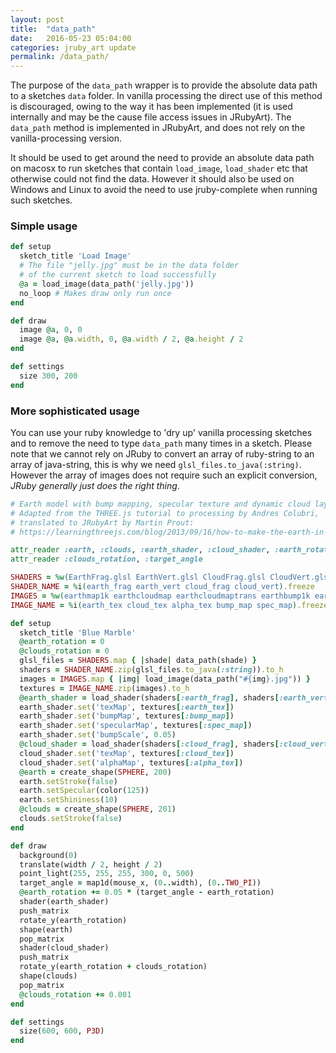 ```yaml
---
layout: post
title:  "data_path"
date:   2016-05-23 05:04:00
categories: jruby_art update
permalink: /data_path/
---
```

The purpose of the `data_path` wrapper is to provide the absolute data path to a sketches `data` folder. In vanilla processing the direct use of this method is discouraged, owing to the way it has been implemented (it is used internally and may be the cause file access issues in JRubyArt). The `data_path` method is implemented in JRubyArt, and does not rely on the vanilla-processing version.

It should be used to get around the need to provide an absolute data path on macosx to run sketches that contain `load_image`, `load_shader` etc that otherwise could not find the data. However it should also be used on Windows and Linux to avoid the need to use jruby-complete when running such sketches.

### Simple usage ###
```ruby
def setup
  sketch_title 'Load Image'
  # The file "jelly.jpg" must be in the data folder
  # of the current sketch to load successfully
  @a = load_image(data_path('jelly.jpg'))    
  no_loop # Makes draw only run once
end

def draw
  image @a, 0, 0
  image @a, @a.width, 0, @a.width / 2, @a.height / 2
end

def settings
  size 300, 200
end
```

### More sophisticated usage ###
You can use your ruby knowledge to 'dry up' vanilla processing sketches and to remove the need to type `data_path` many times in a sketch. Please note that we cannot rely on JRuby to convert an array of ruby-string to an array of java-string, this is why we need `glsl_files.to_java(:string)`. However the array of images does not require such an explicit conversion, _JRuby generally just does the right thing_.

```ruby
# Earth model with bump mapping, specular texture and dynamic cloud layer.
# Adapted from the THREE.js tutorial to processing by Andres Colubri,
# translated to JRubyArt by Martin Prout:
# https://learningthreejs.com/blog/2013/09/16/how-to-make-the-earth-in-webgl/

attr_reader :earth, :clouds, :earth_shader, :cloud_shader, :earth_rotation
attr_reader :clouds_rotation, :target_angle

SHADERS = %w(EarthFrag.glsl EarthVert.glsl CloudFrag.glsl CloudVert.glsl).freeze
SHADER_NAME = %i(earth_frag earth_vert cloud_frag cloud_vert).freeze
IMAGES = %w(earthmap1k earthcloudmap earthcloudmaptrans earthbump1k earthspec1k).freeze
IMAGE_NAME = %i(earth_tex cloud_tex alpha_tex bump_map spec_map).freeze

def setup
  sketch_title 'Blue Marble'
  @earth_rotation = 0
  @clouds_rotation = 0
  glsl_files = SHADERS.map { |shade| data_path(shade) }
  shaders = SHADER_NAME.zip(glsl_files.to_java(:string)).to_h
  images = IMAGES.map { |img| load_image(data_path("#{img}.jpg")) }
  textures = IMAGE_NAME.zip(images).to_h
  @earth_shader = load_shader(shaders[:earth_frag], shaders[:earth_vert])
  earth_shader.set('texMap', textures[:earth_tex])
  earth_shader.set('bumpMap', textures[:bump_map])
  earth_shader.set('specularMap', textures[:spec_map])
  earth_shader.set('bumpScale', 0.05)
  @cloud_shader = load_shader(shaders[:cloud_frag], shaders[:cloud_vert])
  cloud_shader.set('texMap', textures[:cloud_tex])
  cloud_shader.set('alphaMap', textures[:alpha_tex])
  @earth = create_shape(SPHERE, 200)
  earth.setStroke(false)
  earth.setSpecular(color(125))
  earth.setShininess(10)
  @clouds = create_shape(SPHERE, 201)
  clouds.setStroke(false)
end

def draw
  background(0)
  translate(width / 2, height / 2)
  point_light(255, 255, 255, 300, 0, 500)
  target_angle = map1d(mouse_x, (0..width), (0..TWO_PI))
  @earth_rotation += 0.05 * (target_angle - earth_rotation)
  shader(earth_shader)
  push_matrix
  rotate_y(earth_rotation)
  shape(earth)
  pop_matrix
  shader(cloud_shader)
  push_matrix
  rotate_y(earth_rotation + clouds_rotation)
  shape(clouds)
  pop_matrix
  @clouds_rotation += 0.001
end

def settings
  size(600, 600, P3D)
end

```
